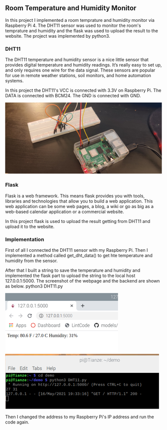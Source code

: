 
## Room Temperature and Humidity Monitor

In this project I implemented a room temprature and humidity monitor via Raspberry Pi 4. The DHT11 sensor was used to monitor the room's temprature and humidity and the flask was used to upload the result to the website. The project was implemented by python3.


### DHT11 
The DHT11 temperature and humidity sensor is a nice little sensor that provides digital temperature and humidity readings. It’s really easy to set up, and only requires one wire for the data signal. These sensors are popular for use in remote weather stations, soil monitors, and home automation systems.

In this project the DHT11's VCC is connected with 3.3V on Raspberry Pi. The DATA is connected with BCM24. The GND is connected with GND.

![alt text](https://github.com/wastelander47/629IoT/blob/main/Project/connection.jpg)

### Flask
Flask is a web framework. This means flask provides you with tools, libraries and technologies that allow you to build a web application. This web application can be some web pages, a blog, a wiki or go as big as a web-based calendar application or a commercial website.

In this project flask is used to upload the result getting from DHT11 and upload it to the website.

### Implementation
First of all I connected the DHT11 sensor with my Raspberry Pi. Then I implemented a method called get_dht_data() to get hte temperature and humidity from the sensor. 

After that I built a string to save the temperature and humidity and implemented the flask part to upload the string to the local host 127.0.0.1:5000. The screenshot of the webpage and the backend are shown as below.
        python3 DHT11.py

![alt text](https://github.com/wastelander47/629IoT/blob/main/Project/local_url.png)
![alt text](https://github.com/wastelander47/629IoT/blob/main/Project/backend.png)

Then I changed the address to my Raspberry Pi's IP address and run the code again.
